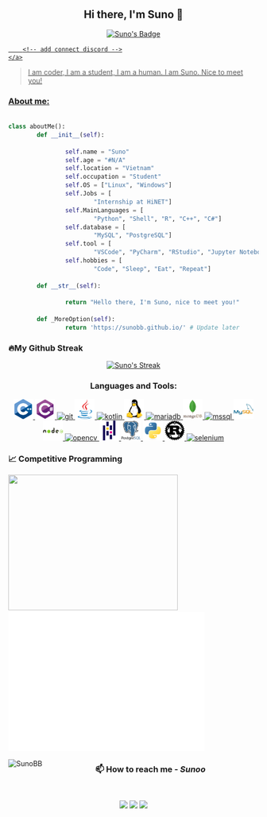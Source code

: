 <!-- move title to center an format it header 2 -->
<h2 align="center">Hi there, I'm Suno 👋</h2>

<!-- move badges to center -->

<p align="center">
    <a href="https://github.com/SunoBB/github-badges">
        <img title="🔥 Get streak stats for your profile at git.io/streak-stats" alt="Suno's Badge" src="https://img.shields.io/github/last-commit/SunoBB/SunoBB?&style=for-the-badge&color=C9CBFF&logoColor=D9E0EE&labelColor=302D41"/>

        <!-- add connect discord -->
    </a>
</p>







> I am coder, I am a student, I am a human. I am Suno. Nice to meet you!


### About me:


```python

class aboutMe():
        def __init__(self):

                self.name = "Suno"
                self.age = "#N/A"
                self.location = "Vietnam"
                self.occupation = "Student"
                self.OS = ["Linux", "Windows"]
                self.Jobs = [
                        "Internship at HiNET"]
                self.MainLanguages = [
                        "Python", "Shell", "R", "C++", "C#"]
                self.database = [
                        "MySQL", "PostgreSQL"]
                self.tool = [
                        "VSCode", "PyCharm", "RStudio", "Jupyter Notebook", "Git", "GitHub"]
                self.hobbies = [
                        "Code", "Sleep", "Eat", "Repeat"]
        
        def __str__(self):
                
                return "Hello there, I'm Suno, nice to meet you!"

        def _MoreOption(self):
                return 'https://sunobb.github.io/' # Update later


```

### 🔥My Github Streak

<p align="center">
    <a href="https://github.com/SunoBB/github-readme-streak-stats">
        <img title="🔥 Get streak stats for your profile at git.io/streak-stats" alt="Suno's Streak" src="https://github-readme-streak-stats.herokuapp.com?user=SunoBB&theme=one-dark-pro&hide_border=true&date_format=%5BY%20%5DM%20j"/>
    </a>
</p>


<h3 align="center">Languages and Tools:</h3>
<p align="center"> <a href="https://www.w3schools.com/cpp/" target="_blank" rel="noreferrer"> <img src="https://raw.githubusercontent.com/devicons/devicon/master/icons/cplusplus/cplusplus-original.svg" alt="cplusplus" width="40" height="40"/> </a> <a href="https://www.w3schools.com/cs/" target="_blank" rel="noreferrer"> <img src="https://raw.githubusercontent.com/devicons/devicon/master/icons/csharp/csharp-original.svg" alt="csharp" width="40" height="40"/> </a> <a href="https://git-scm.com/" target="_blank" rel="noreferrer"> <img src="https://www.vectorlogo.zone/logos/git-scm/git-scm-icon.svg" alt="git" width="40" height="40"/> </a> <a href="https://www.java.com" target="_blank" rel="noreferrer"> <img src="https://raw.githubusercontent.com/devicons/devicon/master/icons/java/java-original.svg" alt="java" width="40" height="40"/> </a> <a href="https://kotlinlang.org" target="_blank" rel="noreferrer"> <img src="https://www.vectorlogo.zone/logos/kotlinlang/kotlinlang-icon.svg" alt="kotlin" width="40" height="40"/> </a> <a href="https://www.linux.org/" target="_blank" rel="noreferrer"> <img src="https://raw.githubusercontent.com/devicons/devicon/master/icons/linux/linux-original.svg" alt="linux" width="40" height="40"/> </a> <a href="https://mariadb.org/" target="_blank" rel="noreferrer"> <img src="https://www.vectorlogo.zone/logos/mariadb/mariadb-icon.svg" alt="mariadb" width="40" height="40"/> </a> <a href="https://www.mongodb.com/" target="_blank" rel="noreferrer"> <img src="https://raw.githubusercontent.com/devicons/devicon/master/icons/mongodb/mongodb-original-wordmark.svg" alt="mongodb" width="40" height="40"/> </a> <a href="https://www.microsoft.com/en-us/sql-server" target="_blank" rel="noreferrer"> <img src="https://www.svgrepo.com/show/303229/microsoft-sql-server-logo.svg" alt="mssql" width="40" height="40"/> </a> <a href="https://www.mysql.com/" target="_blank" rel="noreferrer"> <img src="https://raw.githubusercontent.com/devicons/devicon/master/icons/mysql/mysql-original-wordmark.svg" alt="mysql" width="40" height="40"/> </a> <a href="https://nodejs.org" target="_blank" rel="noreferrer"> <img src="https://raw.githubusercontent.com/devicons/devicon/master/icons/nodejs/nodejs-original-wordmark.svg" alt="nodejs" width="40" height="40"/> </a> <a href="https://opencv.org/" target="_blank" rel="noreferrer"> <img src="https://www.vectorlogo.zone/logos/opencv/opencv-icon.svg" alt="opencv" width="40" height="40"/> </a> <a href="https://pandas.pydata.org/" target="_blank" rel="noreferrer"> <img src="https://raw.githubusercontent.com/devicons/devicon/2ae2a900d2f041da66e950e4d48052658d850630/icons/pandas/pandas-original.svg" alt="pandas" width="40" height="40"/> </a> <a href="https://www.postgresql.org" target="_blank" rel="noreferrer"> <img src="https://raw.githubusercontent.com/devicons/devicon/master/icons/postgresql/postgresql-original-wordmark.svg" alt="postgresql" width="40" height="40"/> </a> <a href="https://www.python.org" target="_blank" rel="noreferrer"> <img src="https://raw.githubusercontent.com/devicons/devicon/master/icons/python/python-original.svg" alt="python" width="40" height="40"/> </a> <a href="https://www.rust-lang.org" target="_blank" rel="noreferrer"> <img src="https://raw.githubusercontent.com/devicons/devicon/master/icons/rust/rust-plain.svg" alt="rust" width="40" height="40"/> </a> <a href="https://www.selenium.dev" target="_blank" rel="noreferrer"> <img src="https://raw.githubusercontent.com/detain/svg-logos/780f25886640cef088af994181646db2f6b1a3f8/svg/selenium-logo.svg" alt="selenium" width="40" height="40"/> </a> </p>

<!-- Competitive Programming is header 1 -->
 
<b><h3>&#128200; Competitive Programming</h3></b>
<p float="center">
<img height="273em" width="341px" src="https://leetcard.jacoblin.cool/SunoBB?theme=dark&font=Karma&ext=contest" />
<img height="280em" src="https://raw.githubusercontent.com/SunoBB/cf-stats/main/output/light_card.svg#gh-dark-mode-only" />
</p>



<p><img align="left" src="https://github-readme-stats.vercel.app/api/top-langs?username=SunoBB&show_icons=true&locale=en&layout=compact&bg_color=1E1E1E&title_color=90EE90&text_color=CCCCCC&icon_color=FFD700" alt="SunoBB" /></p>
<!--  -->










<h3 align="center"> 📫 How to reach me
</a> - <i>Sunoo</i> </h3>
<br>
<p align="center">
<a href="mailto:ndbach22@gmail.com"><img src="https://img.shields.io/badge/-Gmail-D14836?style=for-the-badge&logo=Gmail&logoColor=white"/></a>
<a href="https://www.linkedin.com/in/nguy3ndinhbach"><img src="https://img.shields.io/badge/Linkedin-%230077B5.svg?style=for-the-badge&logo=linkedin&logoColor=white"/></a>
<a href="https://discordapp.com/users/906018806512615485"><img src="https://img.shields.io/badge/Discord-7289DA?style=for-the-badge&logo=discord&logoColor=white"/></a>
<br>
<!-- [![Youtube](https://github.com/SunoBB/introduction/blob/main/Youtube.png) Youtube]() -->


